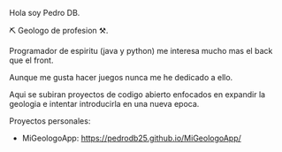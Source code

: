 Hola soy Pedro DB.

&#9935; Geologo de profesion &#9874;.

Programador de espiritu (java y python) me interesa mucho mas el back que el front.

Aunque me gusta hacer juegos nunca me he dedicado a ello.

Aqui se subiran proyectos de codigo abierto enfocados en expandir la geologia e intentar introducirla en una nueva epoca.

Proyectos personales:
  - MiGeologoApp: https://pedrodb25.github.io/MiGeologoApp/
